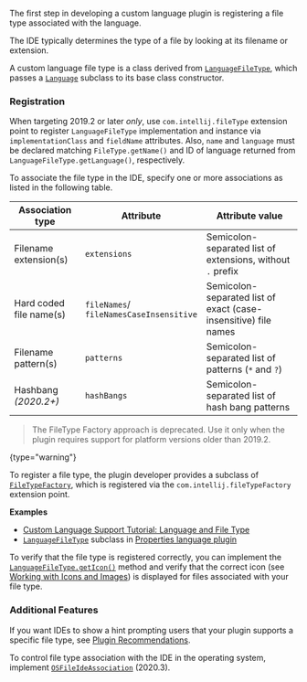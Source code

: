 [//]: # (title: Registering a File Type)

<!-- Copyright 2000-2022 JetBrains s.r.o. and other contributors. Use of this source code is governed by the Apache 2.0 license that can be found in the LICENSE file. -->

The first step in developing a custom language plugin is registering a file type associated with the language.

The IDE typically determines the type of a file by looking at its filename or extension.

A custom language file type is a class derived from [`LanguageFileType`](upsource:///platform/core-api/src/com/intellij/openapi/fileTypes/LanguageFileType.java), which passes a [`Language`](upsource:///platform/core-api/src/com/intellij/lang/Language.java) subclass to its base class constructor.

### Registration
<tabs>

<tab title="2019.2 and later">

When targeting 2019.2 or later *only*, use `com.intellij.fileType` extension point to register `LanguageFileType` implementation and instance via `implementationClass` and `fieldName` attributes.
Also, `name` and `language` must be declared matching `FileType.getName()` and ID of language returned from `LanguageFileType.getLanguage()`, respectively.

To associate the file type in the IDE, specify one or more associations as listed in the following table.

| Association type        | Attribute                                   | Attribute value                                                 |
|-------------------------|---------------------------------------------|-----------------------------------------------------------------|
| Filename extension(s)   | `extensions`                                | Semicolon-separated list of extensions, without `.` prefix      |
| Hard coded file name(s) | `fileNames`/<br/>`fileNamesCaseInsensitive` | Semicolon-separated list of exact (case-insensitive) file names |
| Filename pattern(s)     | `patterns`                                  | Semicolon-separated list of patterns (`*` and `?`)              |
| Hashbang _(2020.2+)_    | `hashBangs`                                 | Semicolon-separated list of hash bang patterns                  |

</tab>

<tab title="Pre-2019.2">

> The FileType Factory approach is deprecated. Use it only when the plugin requires support for platform versions older than 2019.2.
>
{type="warning"}

To register a file type, the plugin developer provides a subclass of [`FileTypeFactory`](upsource:///platform/ide-core/src/com/intellij/openapi/fileTypes/FileTypeFactory.java), which is registered via the `com.intellij.fileTypeFactory` extension point.

</tab>
</tabs>

**Examples**
- [Custom Language Support Tutorial: Language and File Type](language_and_filetype.md)
- [`LanguageFileType`](upsource:///platform/core-api/src/com/intellij/openapi/fileTypes/LanguageFileType.java) subclass in [Properties language plugin](upsource:///plugins/properties/properties-psi-api/src/com/intellij/lang/properties/PropertiesFileType.java)

To verify that the file type is registered correctly, you can implement the [`LanguageFileType.getIcon()`](upsource:///platform/core-api/src/com/intellij/openapi/fileTypes/LanguageFileType.java) method and verify that the correct icon (see [Working with Icons and Images](work_with_icons_and_images.md)) is displayed for files associated with your file type.

### Additional Features

If you want IDEs to show a hint prompting users that your plugin supports a specific file type, see [Plugin Recommendations](https://plugins.jetbrains.com/docs/marketplace/intellij-plugin-recommendations.html).

To control file type association with the IDE in the operating system, implement [`OSFileIdeAssociation`](upsource:///platform/core-api/src/com/intellij/openapi/fileTypes/OSFileIdeAssociation.java) (2020.3).
